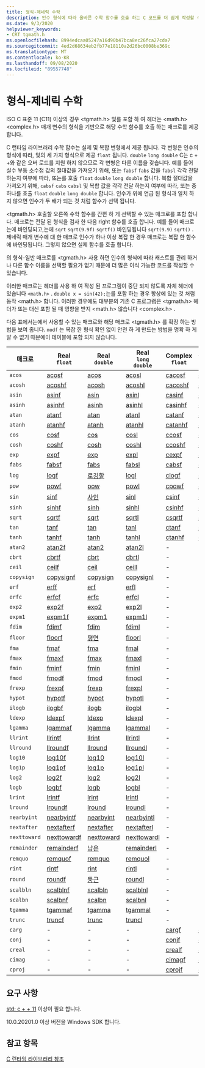 ```yaml
---
title: 형식-제네릭 수학
description: 인수 형식에 따라 올바른 수학 함수를 호출 하는 C 코드를 더 쉽게 작성할 수 있도록 하는 <tgmath>의 매크로에 대해 설명 합니다.
ms.date: 9/3/2020
helpviewer_keywords:
- CRT tgmath.h
ms.openlocfilehash: 8994edcaa05247a16d90b47bca8ec26fca27cda7
ms.sourcegitcommit: 4ed2d68634eb2fb77e18110a2d26bc0008be369c
ms.translationtype: MT
ms.contentlocale: ko-KR
ms.lasthandoff: 09/08/2020
ms.locfileid: "89557748"
---
```

# <a name="type-generic-math"></a>형식-제네릭 수학

ISO C 표준 11 (C11) 이상의 경우 \<tgmath.h> 및를 포함 하 여 헤더는 \<math.h> \<complex.h> 매개 변수의 형식을 기반으로 해당 수학 함수를 호출 하는 매크로를 제공 합니다.

C 런타임 라이브러리 수학 함수는 실제 및 복합 변형에서 제공 됩니다. 각 변형은 인수의 형식에 따라, 및의 세 가지 형식으로 제공 `float` 됩니다. `double` `long double` C는 c + +와 같은 오버 로드를 지원 하지 않으므로 각 변형은 다른 이름을 갖습니다. 예를 들어 실수 부동 소수점 값의 절대값을 가져오기 위해, 또는 `fabsf` `fabs` 값을 `fabsl` 각각 전달 하는지 여부에 따라, 또는를 호출 `float` `double` `long double` 합니다. 복합 절대값을 가져오기 위해, `cabsf` `cabs` `cabsl` 및 복합 값을 각각 전달 하는지 여부에 따라, 또는 중 하나를 호출 `float` `double` `long double` 합니다. 인수가 위에 언급 된 형식과 일치 하지 않으면 인수가 두 배가 되는 것 처럼 함수가 선택 됩니다.

\<tgmath.h> 호출할 오른쪽 수학 함수를 간편 하 게 선택할 수 있는 매크로를 포함 합니다. 매크로는 전달 된 형식을 검사 한 다음 right 함수를 호출 합니다. 예를 들어 매크로는에 바인딩되고,는에 `sqrt` `sqrt(9.9f)` `sqrtf()` 바인딩됩니다 `sqrt(9.9)` `sqrt()` . 제네릭 매개 변수에 대 한 매크로 인수가 하나 이상 복잡 한 경우 매크로는 복잡 한 함수에 바인딩됩니다. 그렇지 않으면 실제 함수를 호출 합니다.

의 형식-일반 매크로를 \<tgmath.h> 사용 하면 인수의 형식에 따라 캐스트를 관리 하거나 다른 함수 이름을 선택할 필요가 없기 때문에 더 많은 이식 가능한 코드를 작성할 수 있습니다.

이러한 매크로는 헤더를 사용 하 여 작성 된 프로그램이 중단 되지 않도록 자체 헤더에 있습니다 `<math.h>` . `double x = sin(42);`는를 포함 하는 경우 항상에 있는 것 처럼 동작 \<math.h> 합니다. 이러한 경우에도 대부분의 기존 C 프로그램은 \<tgmath.h> 헤더가 또는 대신 포함 될 때 영향을 받지 \<math.h> 않습니다 \<complex.h> .

다음 표에서는에서 사용할 수 있는 매크로와 해당 매크로 \<tgmath.h> 를 확장 하는 방법을 보여 줍니다. `modf` 는 복잡 한 형식 확인 없이 안전 하 게 만드는 방법을 명확 하 게 알 수 없기 때문에이 테이블에 포함 되지 않습니다.

|매크로  |Real</br>`float`  | Real</br>`double` | Real</br>`long double` | Complex</br>`float` | Complex</br>`double` | Complex</br>`long double` |
|---------|---------|---------|---------|---------|---------|---------|
`acos` | [acosf](reference/mbsnbicmp-mbsnbicmp-l.md) | [acos](reference/mbsnbicmp-mbsnbicmp-l.md) | [acosl](reference/mbsnbicmp-mbsnbicmp-l.md) | [cacosf](reference/cacos-cacosf-cacosl.md) | [cacos](reference/cacos-cacosf-cacosl.md) | [cacosl](reference/cacos-cacosf-cacosl.md) |
`acosh` | [acoshf](reference/acosh-acoshf-acoshl.md) | [acosh](reference/acosh-acoshf-acoshl.md) | [acoshl](reference/acosh-acoshf-acoshl.md) | [cacoshf](reference/cacosh-cacoshf-cacoshl.md) | [cacosh](reference/cacosh-cacoshf-cacoshl.md) | [cacoshl](reference/cacosh-cacoshf-cacoshl.md) |
`asin` | [asinf](reference/asin-asinf-asinl.md) | [asin](reference/asin-asinf-asinl.md) | [asinl](reference/asin-asinf-asinl.md) | [casinf](reference/casin-casinf-casinl.md) | [casin](reference/casin-casinf-casinl.md) | [casinl](reference/casin-casinf-casinl.md) |
`asinh` | [asinhf](reference/asin-asinf-asinl.md) | [asinh](reference/asin-asinf-asinl.md) | [asinhl](reference/asin-asinf-asinl.md) | [casinhf](reference/casinh-casinhf-casinhl.md) | [casinh](reference/casinh-casinhf-casinhl.md) | [casinhl](reference/casinh-casinhf-casinhl.md) |
`atan` | [atanf](reference/atan-atanf-atanl-atan2-atan2f-atan2l.md) | [atan](reference/atan-atanf-atanl-atan2-atan2f-atan2l.md) | [atanl](reference/atan-atanf-atanl-atan2-atan2f-atan2l.md) | [catanf](reference/catan-catanf-catanl.md) | [catan](reference/catan-catanf-catanl.md) | [catanl](reference/catan-catanf-catanl.md) |
`atanh` | [atanhf](reference/atanh-atanhf-atanhl.md) | [atanh](reference/atanh-atanhf-atanhl.md) | [atanhl](reference/atanh-atanhf-atanhl.md) | [catanhf](reference/catanh-catanhf-catanhl.md) | [catanh](reference/catanh-catanhf-catanhl.md) | [catanhl](reference/catanh-catanhf-catanhl.md) |
`cos` | [cosf](reference/cos-cosf-cosl.md) | [cos](reference/cos-cosf-cosl.md) | [cosl](reference/cos-cosf-cosl.md) | [ccosf](reference/ccos-ccosf-ccosl.md) | [ccos](reference/ccos-ccosf-ccosl.md) | [ccosl](reference/ccos-ccosf-ccosl.md) |
`cosh` | [coshf](reference/cosh-coshf-coshl.md) | [cosh](reference/cosh-coshf-coshl.md) | [coshl](reference/cosh-coshf-coshl.md) | [ccoshf](reference/ccosh-ccoshf-ccoshl.md) | [ccosh](reference/ccosh-ccoshf-ccoshl.md) | [ccoshl](reference/ccosh-ccoshf-ccoshl.md) |
`exp` | [expf](reference/exp-expf.md) | [exp](reference/exp-expf.md) | [expl](reference/exp-expf.md) | [cexpf](reference/cexp-cexpf-cexpl.md) | [cexp](reference/cexp-cexpf-cexpl.md) | [cexpl](reference/cexp-cexpf-cexpl.md) |
`fabs` | [fabsf](reference/fabs-fabsf-fabsl.md) | [fabs](reference/fabs-fabsf-fabsl.md) | [fabsl](reference/fabs-fabsf-fabsl.md) | [cabsf](reference/cabs-cabsf-cabsl.md) | [cab](reference/cabs-cabsf-cabsl.md) | [cabsl](reference/cabs-cabsf-cabsl.md) |
`log` | [logf](reference/log-logf-log10-log10f.md) | [로깅할](reference/log-logf-log10-log10f.md) | [logl](reference/log-logf-log10-log10f.md) | [clogf](reference/clog-clogf-clogl.md) | [clog](reference/clog-clogf-clogl.md) | [clogl](reference/clog-clogf-clogl.md) |
`pow` | [powf](reference/pow-powf-powl.md) | [pow](reference/pow-powf-powl.md) | [powl](reference/pow-powf-powl.md) | [cpowf](reference/cpow-cpowf-cpowl.md) | [cpow](reference/cpow-cpowf-cpowl.md) | [cpowl](reference/cpow-cpowf-cpowl.md) |
`sin` | [sinf](reference/sin-sinf-sinl.md) | [사인](reference/sin-sinf-sinl.md) | [sinl](reference/sin-sinf-sinl.md) | [csinf](reference/csin-csinf-csinl.md) | [csin](reference/csin-csinf-csinl.md) | [csinl](reference/csin-csinf-csinl.md) |
`sinh` | [sinhf](reference/sinh-sinhf-sinhl.md) | [sinh](reference/sinh-sinhf-sinhl.md) | [sinhl](reference/sinh-sinhf-sinhl.md) | [csinhf](reference/csinh-csinhf-csinhl.md) | [csinh](reference/csinh-csinhf-csinhl.md) | [csinhl](reference/csinh-csinhf-csinhl.md) |
`sqrt` | [sqrtf](reference/sqrt-sqrtf-sqrtl.md) | [sqrt](reference/sqrt-sqrtf-sqrtl.md) | [sqrtl](reference/sqrt-sqrtf-sqrtl.md) | [csqrtf](reference/csqrt-csqrtf-csqrtl.md) | [csqrt](reference/csqrt-csqrtf-csqrtl.md) | [csqrtl](reference/csqrt-csqrtf-csqrtl.md) |
`tan` | [tanf](reference/tan-tanf-tanl.md) | [tan](reference/tan-tanf-tanl.md) | [tanl](reference/tan-tanf-tanl.md) | [ctanf](reference/ctan-ctanf-ctanl.md) | [ctan](reference/ctan-ctanf-ctanl.md) | [ctanl](reference/ctan-ctanf-ctanl.md) |
`tanh` | [tanhf](reference/tanh-tanhf-tanhl.md) | [tanh](reference/tanh-tanhf-tanhl.md) | [tanhl](reference/tanh-tanhf-tanhl.md) | [ctanhf](reference/ctanh-ctanhf-ctanhl.md) | [ctanh](reference/ctanh-ctanhf-ctanhl.md) | [ctanhl](reference/ctanh-ctanhf-ctanhl.md) |
`atan2` | [atan2f](reference/atan-atanf-atanl-atan2-atan2f-atan2l.md) | [atan2](reference/atan-atanf-atanl-atan2-atan2f-atan2l.md) | [atan2l](reference/atan-atanf-atanl-atan2-atan2f-atan2l.md) | - | - | - |
`cbrt` | [cbrtf](reference/cbrt-cbrtf-cbrtl.md) | [cbrt](reference/cbrt-cbrtf-cbrtl.md) | [cbrtl](reference/cbrt-cbrtf-cbrtl.md) | - | - | - |
`ceil` | [ceilf](reference/ceil-ceilf-ceill.md) | [ceil](reference/ceil-ceilf-ceill.md) | [ceill](reference/ceil-ceilf-ceill.md) | - | - | - |
`copysign` | [copysignf](reference/copysign-copysignf-copysignl-copysign-copysignf-copysignl.md) | [copysign](reference/copysign-copysignf-copysignl-copysign-copysignf-copysignl.md) | [copysignl](reference/copysign-copysignf-copysignl-copysign-copysignf-copysignl.md) | - | - | - |
`erf` | [erff](reference/erf-erff-erfl-erfc-erfcf-erfcl.md) | [erf](reference/erf-erff-erfl-erfc-erfcf-erfcl.md) | [erfl](reference/erf-erff-erfl-erfc-erfcf-erfcl.md) | - | - | - |
`erfc` | [erfcf](reference/erf-erff-erfl-erfc-erfcf-erfcl.md) | [erfc](reference/erf-erff-erfl-erfc-erfcf-erfcl.md) | [erfcl](reference/erf-erff-erfl-erfc-erfcf-erfcl.md) | - | - | - |
`exp2` | [exp2f](reference/exp2-exp2f-exp2l.md) | [exp2](reference/exp2-exp2f-exp2l.md) | [exp2l](reference/exp2-exp2f-exp2l.md) | - | - | - |
`expm1` | [expm1f](reference/expm1-expm1f-expm1l.md) | [expm1](reference/expm1-expm1f-expm1l.md) | [expm1l](reference/expm1-expm1f-expm1l.md) | - | - | - |
`fdim` | [fdimf](reference/fdim-fdimf-fdiml.md) | [fdim](reference/fdim-fdimf-fdiml.md) | [fdiml](reference/fdim-fdimf-fdiml.md) | - | - | - |
`floor` | [floorf](reference/floor-floorf-floorl.md) | [평면](reference/floor-floorf-floorl.md) | [floorl](reference/floor-floorf-floorl.md) | - | - | - |
`fma` | [fmaf](reference/fma-fmaf-fmal.md) | [fma](reference/fma-fmaf-fmal.md) | [fmal](reference/fma-fmaf-fmal.md) | - | - | - |
`fmax` | [fmaxf](reference/fmax-fmaxf-fmaxl.md) | [fmax](reference/fmax-fmaxf-fmaxl.md) | [fmaxl](reference/fmax-fmaxf-fmaxl.md) | - | - | - |
`fmin` | [fminf](reference/fmin-fminf-fminl.md) | [fmin](reference/fmin-fminf-fminl.md) | [fminl](reference/fmin-fminf-fminl.md) | - | - | - |
`fmod` | [fmodf](reference/fmod-fmodf.md) | [fmod](reference/fmod-fmodf.md) | [fmodl](reference/fmod-fmodf.md) | - | - | - |
`frexp` | [frexpf](reference/frexp.md) | [frexp](reference/frexp.md) | [frexpl](reference/frexp.md) | - | - | - |
`hypot` | [hypotf](reference/hypot-hypotf-hypotl-hypot-hypotf-hypotl.md) | [hypot](reference/hypot-hypotf-hypotl-hypot-hypotf-hypotl.md) | [hypotl](reference/hypot-hypotf-hypotl-hypot-hypotf-hypotl.md) | - | - | - |
`ilogb` | [ilogbf](reference/ilogb-ilogbf-ilogbl2.md) | [ilogb](reference/ilogb-ilogbf-ilogbl2.md) | [ilogbl](reference/ilogb-ilogbf-ilogbl2.md) | - | - | - |
`ldexp` | [ldexpf](reference/ldexp.md) | [ldexp](reference/ldexp.md) | [ldexpl](reference/ldexp.md) | - | - | - |
`lgamma` | [lgammaf](reference/lgamma-lgammaf-lgammal.md) | [lgamma](reference/lgamma-lgammaf-lgammal.md) | [lgammal](reference/lgamma-lgammaf-lgammal.md) | - | - | - |
`llrint` | [llrintf](reference/lrint-lrintf-lrintl-llrint-llrintf-llrintl.md) | [llrint](reference/lrint-lrintf-lrintl-llrint-llrintf-llrintl.md) | [llrintl](reference/lrint-lrintf-lrintl-llrint-llrintf-llrintl.md) | - | - | - |
`llround` | [llroundf](reference/lround-lroundf-lroundl-llround-llroundf-llroundl.md) | [llround](reference/lround-lroundf-lroundl-llround-llroundf-llroundl.md) | [llroundl](reference/lround-lroundf-lroundl-llround-llroundf-llroundl.md) | - | - | - |
`log10` | [log10f](reference/log-logf-log10-log10f.md) | [log10](reference/log-logf-log10-log10f.md) | [log10l](reference/log-logf-log10-log10f.md) | - | - | - |
`log1p` | [log1pf](reference/log1p-log1pf-log1pl2.md) | [log1p](reference/log1p-log1pf-log1pl2.md) | [log1pl](reference/log1p-log1pf-log1pl2.md) | - | - | - |
`log2` | [log2f](reference/log2-log2f-log2l.md) | [log2](reference/log2-log2f-log2l.md) | [log2l](reference/log2-log2f-log2l.md) | - | - | - |
`logb` | [logbf](reference/logb-logbf-logbl-logb-logbf.md) | [logb](reference/logb-logbf-logbl-logb-logbf.md) | [logbl](reference/logb-logbf-logbl-logb-logbf.md) | - | - | - |
`lrint` | [lrintf](reference/lrint-lrintf-lrintl-llrint-llrintf-llrintl.md) | [lrint](reference/lrint-lrintf-lrintl-llrint-llrintf-llrintl.md) | [lrintl](reference/lrint-lrintf-lrintl-llrint-llrintf-llrintl.md) | - | - | - |
`lround` | [lroundf](reference/lround-lroundf-lroundl-llround-llroundf-llroundl.md) | [lround](reference/lround-lroundf-lroundl-llround-llroundf-llroundl.md) | [lroundl](reference/lround-lroundf-lroundl-llround-llroundf-llroundl.md) | - | - | - |
`nearbyint` | [nearbyintf](reference/nearbyint-nearbyintf-nearbyintl1.md) | [nearbyint](reference/nearbyint-nearbyintf-nearbyintl1.md) | [nearbyintl](reference/nearbyint-nearbyintf-nearbyintl1.md) | - | - | - |
`nextafter` | [nextafterf](reference/nextafter-functions.md) | [nextafter](reference/nextafter-functions.md) | [nextafterl](reference/nextafter-functions.md) | - | - | - |
`nexttoward` | [nexttowardf](reference/nextafter-functions.md) | [nexttoward](reference/nextafter-functions.md) | [nexttowardl](reference/nextafter-functions.md) | - | - | - |
`remainder` | [remainderf](reference/remainder-remainderf-remainderl.md) | [남은](reference/remainder-remainderf-remainderl.md) | [remainderl](reference/remainder-remainderf-remainderl.md) | - | - | - |
`remquo` | [remquof](reference/remquo-remquof-remquol.md) | [remquo](reference/remquo-remquof-remquol.md) | [remquol](reference/remquo-remquof-remquol.md) | - | - | - |
`rint` | [rintf](reference/rint-rintf-rintl.md) | [rint](reference/rint-rintf-rintl.md) | [rintl](reference/rint-rintf-rintl.md) | - | - | - |
`round` | [roundf](reference/round-roundf-roundl.md) | [둥근](reference/round-roundf-roundl.md) | [roundl](reference/round-roundf-roundl.md) | - | - | - |
`scalbln` | [scalblnf](reference/scalbn-scalbnf-scalbnl-scalbln-scalblnf-scalblnl.md) | [scalbln](reference/scalbn-scalbnf-scalbnl-scalbln-scalblnf-scalblnl.md) | [scalblnl](reference/scalbn-scalbnf-scalbnl-scalbln-scalblnf-scalblnl.md) | - | - | - |
`scalbn` | [scalbnf](reference/scalbn-scalbnf-scalbnl-scalbln-scalblnf-scalblnl.md) | [scalbn](reference/scalbn-scalbnf-scalbnl-scalbln-scalblnf-scalblnl.md) | [scalbnl](reference/scalbn-scalbnf-scalbnl-scalbln-scalblnf-scalblnl.md) | - | - | - |
`tgamma` | [tgammaf](reference/tgamma-tgammaf-tgammal.md) | [tgamma](reference/tgamma-tgammaf-tgammal.md) | [tgammal](reference/tgamma-tgammaf-tgammal.md) | - | - | - |
`trunc` | [truncf](reference/trunc-truncf-truncl.md) | [trunc](reference/trunc-truncf-truncl.md) | [truncl](reference/trunc-truncf-truncl.md) | - | - | - |
`carg` | - | - | - | [cargf](reference/carg-cargf-cargl.md) | [carg](reference/carg-cargf-cargl.md) | [cargl](reference/carg-cargf-cargl.md) |
`conj` | - | - | - | [conjf](reference/conj-conjf-conjl.md) | [conj](reference/conj-conjf-conjl.md) | [conjl](reference/conj-conjf-conjl.md) |
`creal` | - | - | - | [crealf](reference/creal-crealf-creall.md) | [creal](reference/creal-crealf-creall.md) | [creall](reference/creal-crealf-creall.md) |
`cimag` | - | - | - | [cimagf](reference/cimag-cimagf-cimagl.md) | [cimag](reference/cimag-cimagf-cimagl.md) | [cimagl](reference/cimag-cimagf-cimagl.md) |
`cproj` | - | - | - | [cprojf](reference/cproj-cprojf-cprojl.md) | [cproj](reference/cproj-cprojf-cprojl.md) | [cprojl](reference/cproj-cprojf-cprojl.md) |

## <a name="requirements"></a>요구 사항

[std: c + + 11](../build/reference/std-specify-language-standard-version.md) 이상이 필요 합니다.

10.0.20201.0 이상 버전을 Windows SDK 합니다.

## <a name="see-also"></a>참고 항목

[C 런타임 라이브러리 참조](c-run-time-library-reference.md)
